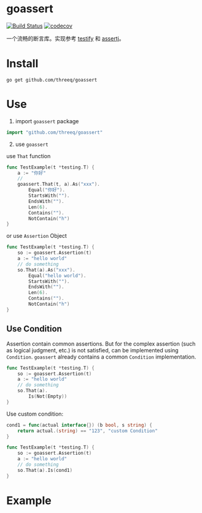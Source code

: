 # goassert

[![Build Status](https://travis-ci.org/threeq/goassert.svg?branch=master)](https://travis-ci.org/threeq/goassert)
[![codecov](https://codecov.io/gh/threeq/goassert/branch/master/graph/badge.svg)](https://codecov.io/gh/threeq/goassert)

一个流畅的断言库。实现参考 [testify](https://github.com/stretchr/testify) 和 [assertj](http://joel-costigliola.github.io/assertj)。

# Install

```shell
go get github.com/threeq/goassert
```

# Use

1. import `goassert` package
 
```go
import "github.com/threeq/goassert"
```

2. use `goassert`

use `That` function

```go
func TestExample(t *testing.T) {
	a := "你好"
	//
	goassert.That(t, a).As("xxx").
		Equal("你好").
		StartsWith("").
		EndsWith("").
		Len(6).
		Contains("").
		NotContain("h")
}
```

or use `Assertion` Object

```go
func TestExample(t *testing.T) {
	so := goassert.Assertion(t)
	a := "hello world"
	// do something
	so.That(a).As("xxx").
		Equal("hello world").
		StartsWith("").
		EndsWith("").
		Len(6).
		Contains("").
		NotContain("h")
}
```

## Use Condition

Assertion contain common assertions. 
But for the complex assertion (such as logical judgment, etc.) is not satisfied, can be implemented using `Condition`. 
`goassert` already contains a common `Condition` implementation.

```go
func TestExample(t *testing.T) {
	so := goassert.Assertion(t)
	a := "hello world"
    // do something
    so.That(a).
        Is(Not(Empty))
}
```

Use custom condition:

```go
cond1 = func(actual interface{}) (b bool, s string) {
    return actual.(string) == "123", "custom Condition"
}

func TestExample(t *testing.T) {
	so := goassert.Assertion(t)
	a := "hello world"
    // do something
    so.That(a).Is(cond1)
}
```

# Example

